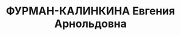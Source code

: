 ---
title: ФУРМАН-КАЛИНКИНА Евгения Арнольдовна
description: "Род. в 1907 \n  Приговорена ВК ВС СССР 28.11.1937, Москва - ВМН"
---